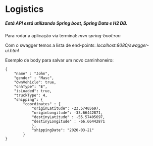 # Logistics

##### Está API está utilizando Spring boot, Spring Data e H2 DB.
Para rodar a aplicação via terminal: *mvn spring-boot:run*

Com o swagger temos a lista de end-points: *localhost:8080/swagger-ui.html*

Exemplo de body para salvar um novo caminhoneiro:
```
{
    "name" : "John",
    "gender" : "Masc",
    "ownVehicle": true,
    "cnhType": "E",
    "isLoaded": true,
    "truckType": 4,
    "shipping": {
        "coordinates" : {
            "originLatitude": -23.57405697,
            "originLongitude": -33.66442871,
            "destinyLatitude" : -55.57405697,
            "destinyLongitude" : -66.66442871
            },
            "shippingDate": "2020-03-21"
        }
}
```

